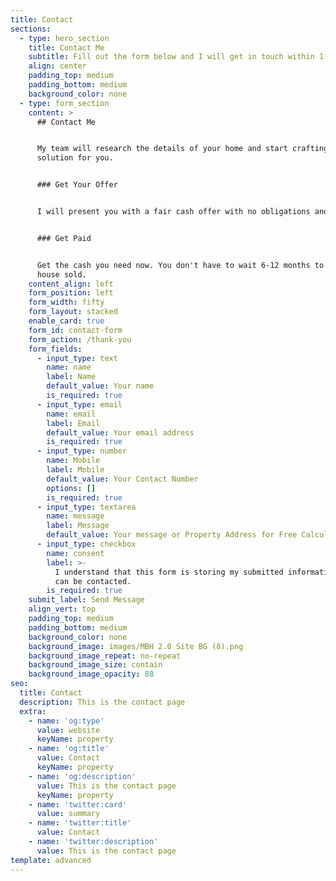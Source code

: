 ```yaml
---
title: Contact
sections:
  - type: hero_section
    title: Contact Me
    subtitle: Fill out the form below and I will get in touch within 1 business day.
    align: center
    padding_top: medium
    padding_bottom: medium
    background_color: none
  - type: form_section
    content: >
      ## Contact Me


      My team will research the details of your home and start crafting a great
      solution for you.


      ### Get Your Offer


      I will present you with a fair cash offer with no obligations and no fees.


      ### Get Paid


      Get the cash you need now. You don't have to wait 6-12 months to get your
      house sold.
    content_align: left
    form_position: left
    form_width: fifty
    form_layout: stacked
    enable_card: true
    form_id: contact-form
    form_action: /thank-you
    form_fields:
      - input_type: text
        name: name
        label: Name
        default_value: Your name
        is_required: true
      - input_type: email
        name: email
        label: Email
        default_value: Your email address
        is_required: true
      - input_type: number
        name: Mobile
        label: Mobile
        default_value: Your Contact Number
        options: []
        is_required: true
      - input_type: textarea
        name: message
        label: Message
        default_value: Your message or Property Address for Free Calculation
      - input_type: checkbox
        name: consent
        label: >-
          I understand that this form is storing my submitted information so I
          can be contacted.
        is_required: true
    submit_label: Send Message
    align_vert: top
    padding_top: medium
    padding_bottom: medium
    background_color: none
    background_image: images/MBH 2.0 Site BG (8).png
    background_image_repeat: no-repeat
    background_image_size: contain
    background_image_opacity: 88
seo:
  title: Contact
  description: This is the contact page
  extra:
    - name: 'og:type'
      value: website
      keyName: property
    - name: 'og:title'
      value: Contact
      keyName: property
    - name: 'og:description'
      value: This is the contact page
      keyName: property
    - name: 'twitter:card'
      value: summary
    - name: 'twitter:title'
      value: Contact
    - name: 'twitter:description'
      value: This is the contact page
template: advanced
---
```

